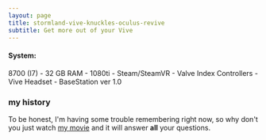 ```yaml
---
layout: page
title: stormland-vive-knuckles-oculus-revive
subtitle: Get more out of your Vive
---
```


#### System:  
8700 (I7) - 32 GB RAM - 1080ti - Steam/SteamVR - Valve Index Controllers - Vive Headset - BaseStation ver 1.0

### my history

To be honest, I'm having some trouble remembering right now, so why don't you just watch [my movie](https://en.wikipedia.org/wiki/The_Princess_Bride_%28film%29) and it will answer **all** your questions.
